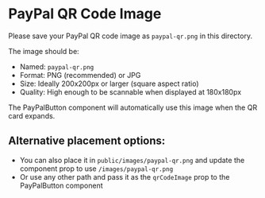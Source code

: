 # PayPal QR Code Image

Please save your PayPal QR code image as `paypal-qr.png` in this directory.

The image should be:
- Named: `paypal-qr.png`
- Format: PNG (recommended) or JPG
- Size: Ideally 200x200px or larger (square aspect ratio)
- Quality: High enough to be scannable when displayed at 180x180px

The PayPalButton component will automatically use this image when the QR card expands.

## Alternative placement options:
- You can also place it in `public/images/paypal-qr.png` and update the component prop to use `/images/paypal-qr.png`
- Or use any other path and pass it as the `qrCodeImage` prop to the PayPalButton component
